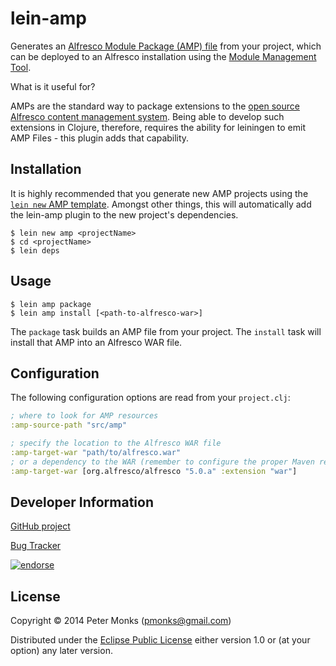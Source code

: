 # lein-amp
Generates an [Alfresco Module Package (AMP) file](http://wiki.alfresco.com/wiki/AMP_Files) from your project, which
can be deployed to an Alfresco installation using the
[Module Management Tool](http://wiki.alfresco.com/wiki/Module_Management_Tool).

What is it useful for?

AMPs are the standard way to package extensions to the [open source Alfresco content management system](http://www.alfresco.org/).
Being able to develop such extensions in Clojure, therefore, requires the ability for leiningen to emit AMP Files - this plugin adds
that capability.

## Installation

It is highly recommended that you generate new AMP projects using the
[`lein new` AMP template](https://github.com/lambdalf/amp-template). Amongst other things, this will automatically add
the lein-amp plugin to the new project's dependencies.

```shell
$ lein new amp <projectName>
$ cd <projectName>
$ lein deps
```

## Usage
```shell
$ lein amp package
$ lein amp install [<path-to-alfresco-war>]
```

The `package` task builds an AMP file from your project.
The `install` task will install that AMP into an Alfresco WAR file.

## Configuration

The following configuration options are read from your `project.clj`:

```clojure
; where to look for AMP resources
:amp-source-path "src/amp"

; specify the location to the Alfresco WAR file
:amp-target-war "path/to/alfresco.war"
; or a dependency to the WAR (remember to configure the proper Maven repository)
:amp-target-war [org.alfresco/alfresco "5.0.a" :extension "war"]
```

## Developer Information

[GitHub project](https://github.com/lambdalf/lein-amp)

[Bug Tracker](https://github.com/lambdalf/lein-amp/issues)

[![endorse](https://api.coderwall.com/pmonks/endorsecount.png)](https://coderwall.com/pmonks)

## License

Copyright © 2014 Peter Monks (pmonks@gmail.com)

Distributed under the [Eclipse Public License](http://www.eclipse.org/legal/epl-v10.html) either version 1.0 or (at your option) any later version.
